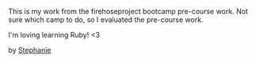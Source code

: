 This is my work from the firehoseproject bootcamp pre-course work.  Not sure which camp to do, so I evaluated the pre-course work.

I'm loving learning Ruby! <3

by [Stephanie](http://newcodegirl.blogspot.com)
